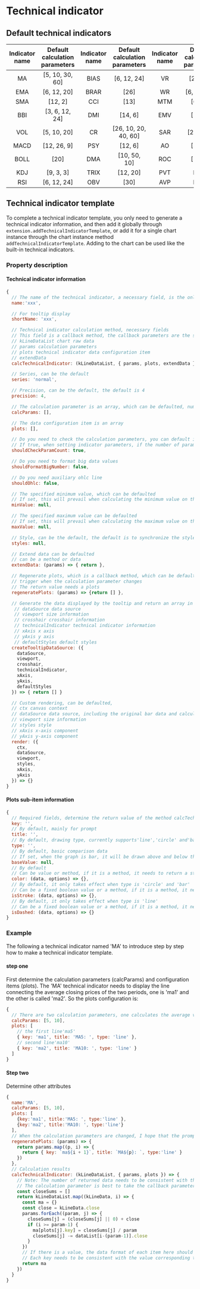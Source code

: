 # Technical indicator

## Default technical indicators
| **Indicator name** | **Default calculation parameters** | **Indicator name** | **Default calculation parameters** | **Indicator name** | **Default calculation parameters** |
| :---: | :---: | :---: | :---: | :---: | :---: |
| MA | [5, 10, 30, 60] | BIAS | [6, 12, 24] | VR | [24, 30] |
| EMA | [6, 12, 20] | BRAR | [26] | WR | [6, 10, 14] |
| SMA | [12, 2] | CCI | [13] | MTM | [6, 10] |
| BBI | [3, 6, 12, 24] | DMI | [14, 6] | EMV | [14, 9] |
| VOL | [5, 10, 20] | CR | [26, 10, 20, 40, 60] | SAR | [2, 2, 20] |
| MACD | [12, 26, 9] | PSY | [12, 6] | AO | [5, 34] |
| BOLL | [20] | DMA | [10, 50, 10] | ROC | [12, 6] |
| KDJ | [9, 3, 3] | TRIX | [12, 20] | PVT | None |
| RSI | [6, 12, 24] | OBV | [30] | AVP | None |



## Technical indicator template
To complete a technical indicator template, you only need to generate a technical indicator information, and then add it globally through `extension.addTechnicalIndicatorTemplate`, or add it for a single chart instance through the chart instance method `addTechnicalIndicatorTemplate`. Adding to the chart can be used like the built-in technical indicators.
### Property description
#### Technical indicator information
```javascript
{
  // The name of the technical indicator, a necessary field, is the only identifier of the technical indicator
  name:'xxx',

  // For tooltip display
  shortName: 'xxx',

  // Technical indicator calculation method, necessary fields
  // This field is a callback method, the callback parameters are the source data and calculated parameters of the current chart, and an array or promise needs to be returned
  // kLineDataList chart raw data
  // params calculation parameters
  // plots technical indicator data configuration item
  // extendData
  calcTechnicalIndicator: (kLineDataList, { params, plots, extendData }) => { return [] },

  // Series, can be the default
  series: 'normal',

  // Precision, can be the default, the default is 4
  precision: 4,

  // The calculation parameter is an array, which can be defaulted, number or { value, allowDecimal }
  calcParams: [],

  // The data configuration item is an array
  plots: [],

  // Do you need to check the calculation parameters, you can default it, the default is true
  // If true, when setting indicator parameters, if the number of parameters is inconsistent with the default number of parameters, it will not take effect
  shouldCheckParamCount: true,

  // Do you need to format big data values
  shouldFormatBigNumber: false,

  // Do you need auxiliary ohlc line
  shouldOhlc: false,

  // The specified minimum value, which can be defaulted
  // If set, this will prevail when calculating the minimum value on the y-axis
  minValue: null,

  // The specified maximum value can be defaulted
  // If set, this will prevail when calculating the maximum value on the y-axis
  maxValue: null,

  // Style, can be the default, the default is to synchronize the style configuration
  styles: null,

  // Extend data can be defaulted
  // can be a method or data
  extendData: (params) => { return },

  // Regenerate plots, which is a callback method, which can be defaulted
  // trigger when the calculation parameter changes
  // The return value needs a plots
  regeneratePlots: (params) => {return [] },

  // Generate the data displayed by the tooltip and return an array in the format `{ title: 'xxx', value: 'xxx', color: 'xxx' }`, which can be defaulted
   // dataSource data source
   // viewport size information
   // crosshair crosshair information
   // technicalIndicator technical indicator information
   // xAxis x axis
   // yAxis y axis
   // defaultStyles default styles
  createTooltipDataSource: ({
    dataSource,
    viewport,
    crosshair,
    technicalIndicator,
    xAxis,
    yAxis,
    defaultStyles
  }) => { return [] }

  // Custom rendering, can be defaulted,
  // ctx canvas context
  // dataSource data source, including the original bar data and calculated indicator data as well as the starting point of drawing
  // viewport size information
  // styles style
  // xAxis x-axis component
  // yAxis y-axis component
  render: ({
    ctx,
    dataSource,
    viewport,
    styles,
    xAxis,
    yAxis
  }) => {}
}
```
#### Plots sub-item information
```javascript
{
  // Required fields, determine the return value of the method calcTechnicalIndicator
  key: '',
  // By default, mainly for prompt
  title: '',
  // By default, drawing type, currently supports'line','circle' and'bar'
  type: '',
  // By default, basic comparison data
  // If set, when the graph is bar, it will be drawn above and below this value, such as: the macd value of the MACD indicator
  baseValue: null,
  // By default
  // Can be value or method, if it is a method, it needs to return a string of color values
  color: (data, options) => {},
  // By default, it only takes effect when type is 'circle' and 'bar'
  // Can be a fixed boolean value or a method, if it is a method, it needs to return a boolean value
  isStroke: (data, options) => {},
  // By default, it only takes effect when type is 'line'
  // Can be a fixed boolean value or a method, if it is a method, it needs to return a boolean value
  isDashed: (data, options) => {}
}
```


### Example
The following a technical indicator named 'MA' to introduce step by step how to make a technical indicator template.
#### step one
First determine the calculation parameters (calcParams) and configuration items (plots). The 'MA' technical indicator needs to display the line connecting the average closing prices of the two periods, one is 'ma1' and the other is called 'ma2'. So the plots configuration is:
```javascript
{
  // There are two calculation parameters, one calculates the average value of 5 cycle times, namely'ma1', and the other calculates the average value of 10 cycle times, namely'ma10'
  calcParams: [5, 10],
  plots: [
    // the first line'ma5'
    { key: 'ma1', title: 'MA5: ', type: 'line' },
    // second line'ma10'
    { key: 'ma2', title: 'MA10: ', type: 'line' }
  ]
}
```
#### Step two
Determine other attributes
```javascript
{
  name:'MA',
  calcParams: [5, 10],
  plots: [
    {key:'ma1', title:'MA5: ', type:'line' },
    {key:'ma2', title:'MA10: ', type:'line'}
  ],
  // When the calculation parameters are changed, I hope that the prompt is the same as the parameters, that is, the value of the title needs to be changed
  regeneratePlots: (params) => {
    return params.map((p, i) => {
      return { key: `ma${i + 1}`, title: `MA${p}: `, type:'line' }
    })
  },
  // Calculation results
  calcTechnicalIndicator: (kLineDataList, { params, plots }) => {
    // Note: The number of returned data needs to be consistent with the number of data in kLineDataList. If there is no value, just use {} instead.
    // The calculation parameter is best to take the callback parameter calcParams, if not, when the subsequent calculation parameters change, the calculation here cannot respond in time
    const closeSums = []
    return kLineDataList.map((kLineData, i) => {
      const ma = {}
      const close = kLineData.close
      params.forEach((param, j) => {
        closeSums[j] = (closeSums[j] || 0) + close
        if (i >= param-1) {
          ma[plots[j].key] = closeSums[j] / param
          closeSums[j] -= dataList[i-(param-1)].close
        }
      })
      // If there is a value, the data format of each item here should be {ma1: xxx, ma2: xxx}
      // Each key needs to be consistent with the value corresponding to the sub-item key in plots
      return ma
    })
  }
}
```
